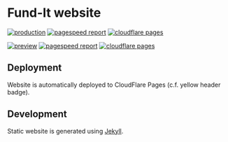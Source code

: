# Fund-It website

[![production](https://badgen.net/badge/production/website/)](https://fund-it-website.pages.dev/)
[![pagespeed report](https://badgen.net/badge/production/pagespeed/purple)](https://pagespeed.web.dev/analysis?url=https%3A%2F%2Ffund-it-website.pages.dev%2F)
[![cloudflare pages](https://badgen.net/badge/production/hosting/yellow)](https://dash.cloudflare.com/1c0e509a9908df9ed5f452f81afc5154/pages/view/fund-it-website)

[![preview](https://badgen.net/badge/preview/website/)](https://dev.fund-it-website.pages.dev/)
[![pagespeed report](https://badgen.net/badge/preview/pagespeed/purple)](https://pagespeed.web.dev/analysis?url=https%3A%2F%2Fdev.fund-it-website.pages.dev%2F)
[![cloudflare pages](https://badgen.net/badge/preview/hosting/yellow)](https://dash.cloudflare.com/1c0e509a9908df9ed5f452f81afc5154/pages/view/fund-it-website)

## Deployment
Website is automatically deployed to CloudFlare Pages (c.f. yellow header badge).

## Development
Static website is generated using [Jekyll](https://jekyllrb.com/).